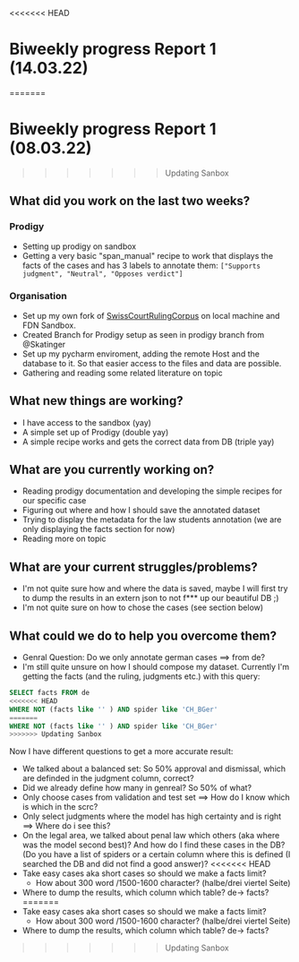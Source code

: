 <<<<<<< HEAD
# Biweekly progress Report 1 (14.03.22)
=======
# Biweekly progress Report 1 (08.03.22)
>>>>>>> Updating Sanbox
## What did you work on the last two weeks?
### Prodigy
- Setting up prodigy on sandbox
- Getting a very basic "span_manual" recipe to work that displays the facts of the cases and has 3 labels to annotate them: `["Supports judgment", "Neutral", "Opposes verdict"]`
### Organisation
- Set up my own fork of [SwissCourtRulingCorpus](https://github.com/ninabaumgartner/SwissCourtRulingCorpus) on local machine and FDN Sandbox.
- Created Branch for Prodigy setup as seen in prodigy branch from @Skatinger
- Set up my pycharm enviroment, adding the remote Host and the database to it. So that easier access to the files and data are possible.
- Gathering and reading some related literature  on topic
## What new things are working?
- I have access to the sandbox (yay)
- A simple set up of Prodigy (double yay)
- A simple recipe works and gets the correct data from DB (triple yay)
## What are you currently working on?
- Reading prodigy documentation and developing the simple recipes for our specific case
- Figuring out where and how I should save the annotated dataset
- Trying to display the metadata for the law students annotation (we are only displaying the facts section for now)
- Reading more on topic
## What are your current struggles/problems?
- I'm not quite sure how and where the data is saved, maybe I will first try to dump the results in an extern json to not f*** up our beautiful DB ;)
- I'm not quite sure on how to chose the cases (see section below)
## What could we do to help you overcome them?
- Genral Question: Do we only annotate german cases ==> from de?
- I'm still quite unsure on how I should compose my dataset. Currently I'm getting the facts (and the ruling, judgments etc.) with this query:
```sql
SELECT facts FROM de
<<<<<<< HEAD
WHERE NOT (facts like '' ) AND spider like 'CH_BGer' 
=======
WHERE NOT (facts like '' ) AND spider like 'CH_BGer'
>>>>>>> Updating Sanbox
```
Now I have different questions to get a more accurate result:
- We talked about a balanced set: So 50% approval and dismissal, which are definded in the judgment column, correct? 
- Did we already define how many in genreal? So 50% of what?
- Only choose cases from validation and test set ==> How do I know which is which in the scrc?
- Only select judgments where the model has high certainty and is right ==> Where do i see this?
- On the legal area, we talked about penal law which others (aka where was the model second best)? And how do I find these cases in the DB? (Do you have a list of spiders or a certain column where this is defined (I searched the DB and did not find a good answer)?
<<<<<<< HEAD
- Take easy cases aka short cases so should we make a facts limit? 
  - How about 300 word  /1500-1600 character? (halbe/drei viertel Seite)
- Where to dump the results, which column which table? de-> facts? 
=======
- Take easy cases aka short cases so should we make a facts limit?
  - How about 300 word  /1500-1600 character? (halbe/drei viertel Seite)
- Where to dump the results, which column which table? de-> facts?
>>>>>>> Updating Sanbox
